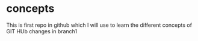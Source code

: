 # concepts

This is first repo in github which I will use to learn the different concepts of GIT HUb
changes in branch1
